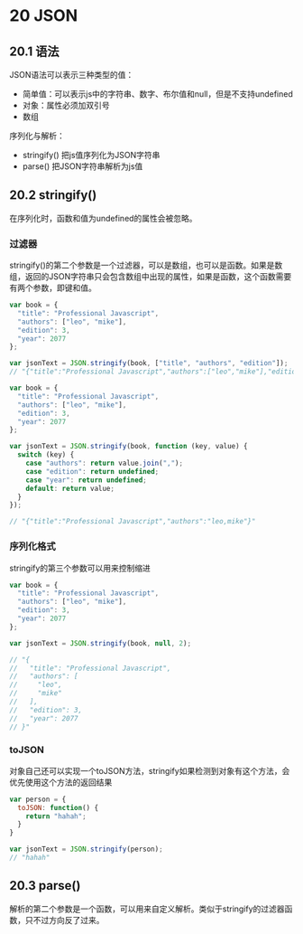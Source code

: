 # 20 JSON

## 20.1 语法

JSON语法可以表示三种类型的值：

- 简单值：可以表示js中的字符串、数字、布尔值和null，但是不支持undefined
- 对象：属性必须加双引号
- 数组

序列化与解析：

- stringify() 把js值序列化为JSON字符串
- parse() 把JSON字符串解析为js值

## 20.2 stringify()

在序列化时，函数和值为undefined的属性会被忽略。

### 过滤器

stringify()的第二个参数是一个过滤器，可以是数组，也可以是函数。如果是数组，返回的JSON字符串只会包含数组中出现的属性，如果是函数，这个函数需要有两个参数，即键和值。

```js
var book = {
  "title": "Professional Javascript",
  "authors": ["leo", "mike"],
  "edition": 3,
  "year": 2077
};

var jsonText = JSON.stringify(book, ["title", "authors", "edition"]);
// "{"title":"Professional Javascript","authors":["leo","mike"],"edition":3}"
```

```js
var book = {
  "title": "Professional Javascript",
  "authors": ["leo", "mike"],
  "edition": 3,
  "year": 2077
};

var jsonText = JSON.stringify(book, function (key, value) {
  switch (key) {
    case "authors": return value.join(",");
    case "edition": return undefined;
    case "year": return undefined;
    default: return value;
  }
});

// "{"title":"Professional Javascript","authors":"leo,mike"}"
```

### 序列化格式

stringify的第三个参数可以用来控制缩进

```js
var book = {
  "title": "Professional Javascript",
  "authors": ["leo", "mike"],
  "edition": 3,
  "year": 2077
};

var jsonText = JSON.stringify(book, null, 2);

// "{
//   "title": "Professional Javascript",
//   "authors": [
//     "leo",
//     "mike"
//   ],
//   "edition": 3,
//   "year": 2077
// }"
```

### toJSON

对象自己还可以实现一个toJSON方法，stringify如果检测到对象有这个方法，会优先使用这个方法的返回结果

```js
var person = {
  toJSON: function() {
    return "hahah";
  }
}

var jsonText = JSON.stringify(person);
// "hahah"
```

## 20.3 parse()

解析的第二个参数是一个函数，可以用来自定义解析。类似于stringify的过滤器函数，只不过方向反了过来。
